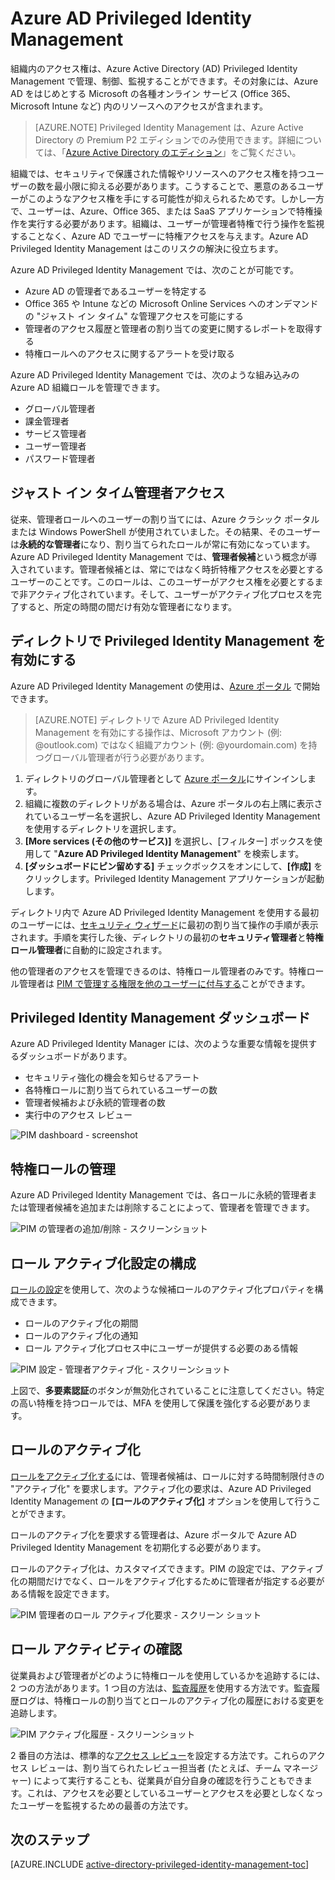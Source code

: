 <properties
	pageTitle="Azure AD Privileged Identity Management |Microsoft Azure"
	description="Azure AD Privileged Identity Management (PIM) の機能と、PIM を使用してクラウド セキュリティを向上させる方法について説明します。"
	services="active-directory"
	documentationCenter=""
	authors="kgremban"
	manager="femila"
	editor=""/>

<tags
	ms.service="active-directory"
	ms.workload="identity"
	ms.tgt_pltfrm="na"
	ms.devlang="na"
	ms.topic="article"
	ms.date="09/16/2016"
	ms.author="kgremban"/>

# Azure AD Privileged Identity Management

組織内のアクセス権は、Azure Active Directory (AD) Privileged Identity Management で管理、制御、監視することができます。その対象には、Azure AD をはじめとする Microsoft の各種オンライン サービス (Office 365、Microsoft Intune など) 内のリソースへのアクセスが含まれます。

> [AZURE.NOTE] Privileged Identity Management は、Azure Active Directory の Premium P2 エディションでのみ使用できます。詳細については、「[Azure Active Directory のエディション](active-directory-editions.md)」をご覧ください。

組織では、セキュリティで保護された情報やリソースへのアクセス権を持つユーザーの数を最小限に抑える必要があります。こうすることで、悪意のあるユーザーがこのようなアクセス権を手にする可能性が抑えられるためです。しかし一方で、ユーザーは、Azure、Office 365、または SaaS アプリケーションで特権操作を実行する必要があります。組織は、ユーザーが管理者特権で行う操作を監視することなく、Azure AD でユーザーに特権アクセスを与えます。Azure AD Privileged Identity Management はこのリスクの解決に役立ちます。

Azure AD Privileged Identity Management では、次のことが可能です。

- Azure AD の管理者であるユーザーを特定する
- Office 365 や Intune などの Microsoft Online Services へのオンデマンドの "ジャスト イン タイム" な管理アクセスを可能にする
- 管理者のアクセス履歴と管理者の割り当ての変更に関するレポートを取得する
- 特権ロールへのアクセスに関するアラートを受け取る

Azure AD Privileged Identity Management では、次のような組み込みの Azure AD 組織ロールを管理できます。

- グローバル管理者
- 課金管理者
- サービス管理者
- ユーザー管理者
- パスワード管理者

## ジャスト イン タイム管理者アクセス

従来、管理者ロールへのユーザーの割り当てには、Azure クラシック ポータルまたは Windows PowerShell が使用されていました。その結果、そのユーザーは**永続的な管理者**になり、割り当てられたロールが常に有効になっています。Azure AD Privileged Identity Management では、**管理者候補**という概念が導入されています。管理者候補とは、常にではなく時折特権アクセスを必要とするユーザーのことです。このロールは、このユーザーがアクセス権を必要とするまで非アクティブ化されています。そして、ユーザーがアクティブ化プロセスを完了すると、所定の時間の間だけ有効な管理者になります。

## ディレクトリで Privileged Identity Management を有効にする

Azure AD Privileged Identity Management の使用は、[Azure ポータル](https://portal.azure.com/) で開始できます。

>[AZURE.NOTE] ディレクトリで Azure AD Privileged Identity Management を有効にする操作は、Microsoft アカウント (例: @outlook.com) ではなく組織アカウント (例: @yourdomain.com) を持つグローバル管理者が行う必要があります。

1. ディレクトリのグローバル管理者として [Azure ポータル](https://portal.azure.com/)にサインインします。
2. 組織に複数のディレクトリがある場合は、Azure ポータルの右上隅に表示されているユーザー名を選択し、Azure AD Privileged Identity Management を使用するディレクトリを選択します。
3. **[More services (その他のサービス)]** を選択し、[フィルター] ボックスを使用して "**Azure AD Privileged Identity Management**" を検索します。
4. **[ダッシュボードにピン留めする]** チェックボックスをオンにして、**[作成]** をクリックします。Privileged Identity Management アプリケーションが起動します。

ディレクトリ内で Azure AD Privileged Identity Management を使用する最初のユーザーには、[セキュリティ ウィザード](active-directory-privileged-identity-management-security-wizard.md)に最初の割り当て操作の手順が表示されます。手順を実行した後、ディレクトリの最初の**セキュリティ管理者**と**特権ロール管理者**に自動的に設定されます。

他の管理者のアクセスを管理できるのは、特権ロール管理者のみです。特権ロール管理者は [PIM で管理する権限を他のユーザーに付与する](active-directory-privileged-identity-management-how-to-give-access-to-pim.md)ことができます。

## Privileged Identity Management ダッシュボード

Azure AD Privileged Identity Manager には、次のような重要な情報を提供するダッシュボードがあります。

- セキュリティ強化の機会を知らせるアラート
- 各特権ロールに割り当てられているユーザーの数
- 管理者候補および永続的管理者の数
- 実行中のアクセス レビュー

![PIM dashboard - screenshot][2]

## 特権ロールの管理

Azure AD Privileged Identity Management では、各ロールに永続的管理者または管理者候補を追加または削除することによって、管理者を管理できます。

![PIM の管理者の追加/削除 - スクリーンショット][3]

## ロール アクティブ化設定の構成

[ロールの設定](active-directory-privileged-identity-management-how-to-change-default-settings.md)を使用して、次のような候補ロールのアクティブ化プロパティを構成できます。

- ロールのアクティブ化の期間
- ロールのアクティブ化の通知
- ロール アクティブ化プロセス中にユーザーが提供する必要のある情報

![PIM 設定 - 管理者アクティブ化 - スクリーンショット][4]

上図で、**多要素認証**のボタンが無効化されていることに注意してください。特定の高い特権を持つロールでは、MFA を使用して保護を強化する必要があります。

## ロールのアクティブ化  

[ロールをアクティブ化する](active-directory-privileged-identity-management-how-to-activate-role.md)には、管理者候補は、ロールに対する時間制限付きの "アクティブ化" を要求します。アクティブ化の要求は、Azure AD Privileged Identity Management の **[ロールのアクティブ化]** オプションを使用して行うことができます。

ロールのアクティブ化を要求する管理者は、Azure ポータルで Azure AD Privileged Identity Management を初期化する必要があります。

ロールのアクティブ化は、カスタマイズできます。PIM の設定では、アクティブ化の期間だけでなく、ロールをアクティブ化するために管理者が指定する必要がある情報を設定できます。

![PIM 管理者のロール アクティブ化要求 - スクリーン ショット][5]

## ロール アクティビティの確認

従業員および管理者がどのように特権ロールを使用しているかを追跡するには、2 つの方法があります。1 つ目の方法は、[監査履歴](active-directory-privileged-identity-management-how-to-use-audit-log.md)を使用する方法です。監査履歴ログは、特権ロールの割り当てとロールのアクティブ化の履歴における変更を追跡します。

![PIM アクティブ化履歴 - スクリーンショット][6]

2 番目の方法は、標準的な[アクセス レビュー](active-directory-privileged-identity-management-how-to-start-security-review.md)を設定する方法です。これらのアクセス レビューは、割り当てられたレビュー担当者 (たとえば、チーム マネージャー) によって実行することも、従業員が自分自身の確認を行うこともできます。これは、アクセスを必要としているユーザーとアクセスを必要としなくなったユーザーを監視するための最善の方法です。


## 次のステップ
[AZURE.INCLUDE [active-directory-privileged-identity-management-toc](../../includes/active-directory-privileged-identity-management-toc.md)]

<!--Image references-->

[1]: ./media/active-directory-privileged-identity-management-configure/PIM_EnablePim.png
[2]: ./media/active-directory-privileged-identity-management-configure/PIM_Dash.png
[3]: ./media/active-directory-privileged-identity-management-configure/PIM_AddRemove.png
[4]: ./media/active-directory-privileged-identity-management-configure/PIM_RoleActivationSettings.png
[5]: ./media/active-directory-privileged-identity-management-configure/PIM_RequestActivation.png
[6]: ./media/active-directory-privileged-identity-management-configure/PIM_ActivationHistory.png

<!---HONumber=AcomDC_0921_2016-->